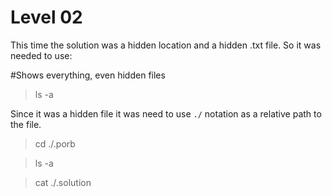 # Level 02
This time the solution was a hidden location and a hidden .txt file.
So it was needed to use:

#Shows everything, even hidden files
> ls -a

Since it was a hidden file it was need to use `./` notation as a relative path to the file.
> cd ./.porb

> ls -a 

> cat ./.solution


